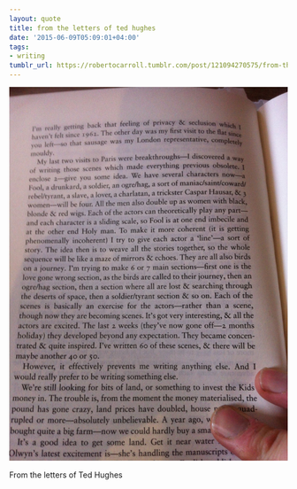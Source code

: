 ```yaml
---
layout: quote
title: from the letters of ted hughes
date: '2015-06-09T05:09:01+04:00'
tags:
- writing
tumblr_url: https://robertocarroll.tumblr.com/post/121094270575/from-the-letters-of-ted-hughes
---
```

<img src="/images/quotes/tumblr_npo6r1WNG91u0ytjpo1_1280.jpg"/><br/><p>From the letters of Ted Hughes<br/></p>
